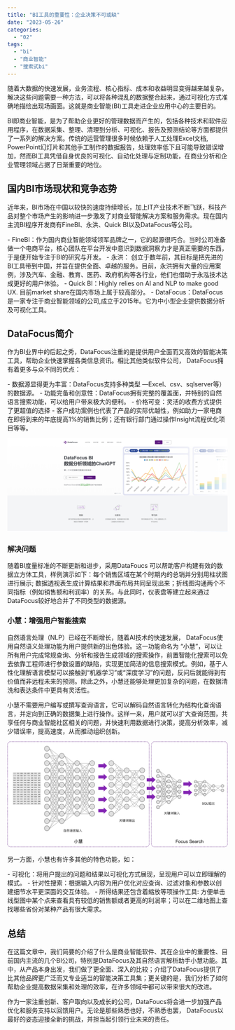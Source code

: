```yaml
---
title: "BI工具的重要性：企业决策不可或缺"
date: "2023-05-26"
categories: 
  - "02"
tags: 
  - "bi"
  - "商业智能"
  - "搜索式bi"
---
```


随着大数据的快速发展，业务流程、核心指标、成本和收益明显变得越来越复杂。解决这些问题需要一种方法，可以将各种混乱的数据整合起来，通过可视化方式准确地描绘出现场画面。这就是商业智能(BI)工具走进企业应用中心的主要目的。

BI即商业智能，是为了帮助企业更好的管理数据而产生的，包括各种技术和软件应用程序，在数据采集、整理、清理到分析、可视化、报告及预测结论等方面都提供了一系列的解决方案。传统的运营管理很多时候依赖于人工处理Excel文档, PowerPoint幻灯片和其他手工制作的数据报告，处理效率低下且可能导致错误增加，然而BI工具凭借自身优良的可视化、自动化处理与定制功能，在商业分析和企业管理领域占据了日渐重要的地位。

## 国内BI市场现状和竞争态势

近年来，BI市场在中国以较快的速度持续增长，加上IT产业技术不断飞跃，科技产品对整个市场产生的影响进一步激发了对商业智能解决方案和服务需求。现在国内主流BI程序开发商有FineBI、永洪、Quick BI以及DataFocus等公司。

\- FineBI：作为国内商业智能领域领军品牌之一，它的起源很巧合。当时公司准备做一个电商平台，核心团队在平台开发中意识到数据洞察力才是真正需要的东西，于是便开始专注于BI的研究与开发。 - 永洪： 创立于数年前，其目标是把先进的BI工具带到中国，并旨在提供全面、卓越的服务。目前，永洪拥有大量的应用案例，涉及汽车、金融、教育、医药、政府机构等各行业，他们也借助于永泓技术达成更好的用户体验。 - Quick BI：Highly relies on AI and NLP to make good UX. 目前market share在国内市场上属于较高部分。 - DataFocus：DataFocus是一家专注于商业智能领域的公司,成立于2015年。它为中小型企业提供数据分析及可视化工具。

## DataFocus简介

作为BI业界中的后起之秀，DataFocus注重的是提供用户全面而又高效的智能决策工具，帮助企业快速掌握各类信息资讯。相比其他类似软件公司， DataFocus拥有着更多与众不同的优点：

\- 数据源显得更为丰富：DataFocus支持多种类型 —Excel、csv、sqlserver等）的数据源。 - 功能完备和创意性：DataFocus拥有完整的覆盖面，并特别的自然语言搜索功能，可以给用户带来极大的便利。 - 价格可变：灵活的收费方式提供了更超值的选择 - 客户成功案例也代表了产品的实际优越性，例如助力一家电商在即将到来的年底提高1%的销售比例；还有银行部门通过操作Insight流程优化项目等等。

![](images/1685086845-%E5%BE%AE%E4%BF%A1%E6%88%AA%E5%9B%BE_20230526103410.png)

### 解决问题

随着BI度量标准的不断更新和进步，采用DataFoucs 可以帮助客户构建有效的数据立方体工具，样例演示如下：每个销售区域在某个时期内的总销并分别用柱状图进行展示; 数据透视表生成计算结果和界面布局共同呈现出来；折线图沟通两个不同指标（例如销售额和利润率）的关系。与此同时，仪表盘等建立起来通过DataFocus较好地合并了不同类型的数据源。

### 小慧：增强用户智能搜索

自然语言处理（NLP）已经在不断增长，随着AI技术的快速发展， DataFocus使用自然语义处理功能为用户提供新的出色体验。这一功能命名为 “小慧”，可以让所有用户完成常规查询、分析和报告生成领域的搜索操作，前置智能化搜索可以免去依靠工程师进行参数设置的缺陷，实现更加简洁的信息搜索模式。例如，基于人性化理解语言模型可以接触到“机器学习”或“深度学习”的问题，反问后就能得到有价值而非远程未来的预测。除此之外，小慧还能够处理更加复杂的问题，在数据清洗和表达条件中更具有灵活性。

小慧不需要用户编写或撰写查询语言，它可以解码自然语言转化为结构化查询语言，并定向到正确的数据集上进行操作。这样一来，用户就可以扩大查询范围，共享任何与商业智能社区相关的问题，并快速利用数据进行决策，提高分析效率，减少错误率，提高速度，从而推动组织创新。

![](images/1684825654-%E5%9B%BE2-6-%E5%B0%8F%E6%85%A7%E5%B7%A5%E4%BD%9C%E5%8E%9F%E7%90%86.png)

另一方面，小慧也有许多其他的特色功能，如：

\- 可视化：将用户提出的问题和结果以可视化方式展现，呈现用户可以立即理解的模式。 - 针对性搜索：根据输入内容为用户优化对应查询、过滤对象和参数以创建细节水平更深面的交互体验。 - 所得结果还包含着缩放等项操作工具: 方便单击线型图中某个点来查看具有较低的销售额或者更高的利润率；可以在二维地图上查找哪些省份对某种产品有很大需求。

## 总结

在这篇文章中，我们简要的介绍了什么是商业智能软件、其在企业中的重要性、目前国内主流的几个BI公司，特别是DataFocus及其自然语言解析助手小慧功能。其中，从产品本身出发，我们做了更全面、深入的比较；介绍了DataFocus提供了比其他品牌更广泛而又专业适当的智能决策工具集；更关键的是，我们分析了如何帮助企业提高数据采集和处理的效率，在许多领域中都可以带来很大的改进。

作为一家注重创新、客户取向以及成长的公司，DataFoucs将会进一步加强产品优化和服务支持以回馈用户。无论是那些熟悉也好，不熟悉也罢， DataFocus以最好的姿态迎接全新的挑战，并担当起引领行业未来的责任。
